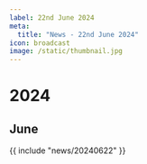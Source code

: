 ```yaml
---
label: 22nd June 2024
meta:
  title: "News - 22nd June 2024"
icon: broadcast
image: /static/thumbnail.jpg
---
```


# 2024
## June

{{ include "news/20240622" }}